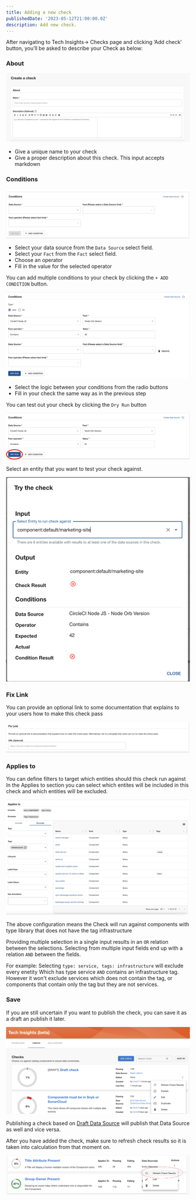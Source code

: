 ```yaml
---
title: Adding a new check
publishedDate: '2023-05-12T21:00:00.0Z'
description: Add new check.
---
```


After navigating to Tech Insights→ Checks page and clicking ‘Add check’ button, you’ll be asked to describe your Check as below:

### About

![About section](./create-check-about.png)

- Give a unique name to your check
- Give a proper description about this check. This input accepts markdown

### Conditions

![Conditions section](./create-check-conditions.png)

- Select your data source from the `Data Source` select field.
- Select your `Fact` from the `Fact` select field.
- Choose an operator
- Fill in the value for the selected operator

You can add multiple conditions to your check by clicking the `+ ADD CONDITION` button.

![Multiple Conditions](./create-check-multiple-conditions.png)

- Select the logic between your conditions from the radio buttons
- Fill in your check the same way as in the previous step

You can test out your check by clicking the `Dry Run` button

![Dry Run](./create-check-dry-run.png)

Select an entity that you want to test your check against.

![Try Check Result](./create-check-try-check.png)

### Fix Link

You can provide an optional link to some documentation that explains to your users how to make this check pass

![Fix Link section](./create-check-fix-link.png)

### Applies to

You can define filters to target which entities should this check run against
In the Applies to section you can select which entites will be included in this check and which entities will be excluded.

![Applies To section](./create-check-entity-filter.png)

The above configuration means the Check will run against components with type library that does not have the tag infrastructure

Providing multiple selection in a single input results in an `OR` relation between the selections.
Selecting from multiple input fields end up with a relation `AND` between the fields.

For example:
Selecting `type: service, tags: infrastructure` will exclude every enetity Which has type service `AND` contains an infrastructure tag. However it won't exclude services which does not contain the tag, or components that contain only the tag but they are not services.

### Save

If you are still uncertain if you want to publish the check, you can save it as a draft an publish it later.

![Check draft](./create-check-draft.png)

Publishing a check based on [Draft Data Source](../data-sources/) will publish that Data Source as well and vice versa.

After you have added the check, make sure to refresh check results so it is taken into calculation from that moment on.

![Refresh check](./refresh-results-check.png)
